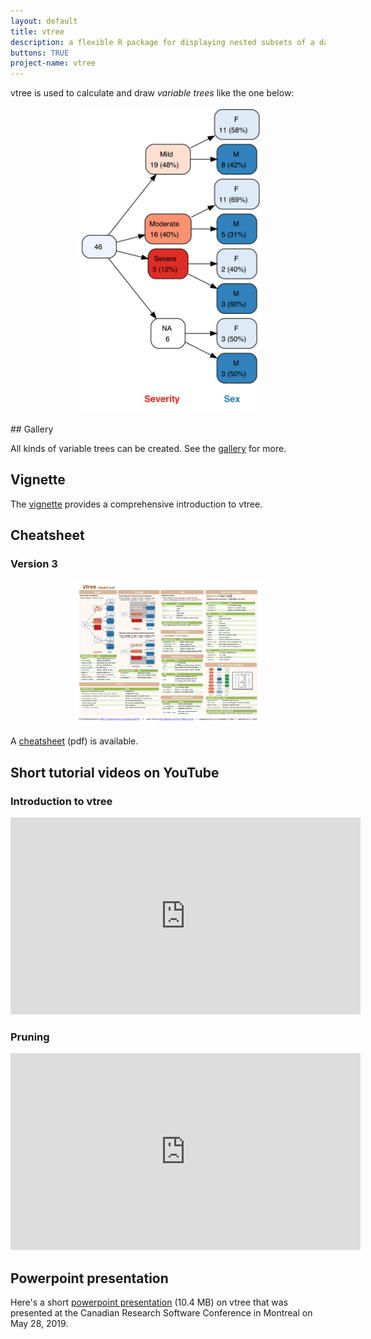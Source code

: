 ```yaml
---
layout: default
title: vtree
description: a flexible R package for displaying nested subsets of a data frame
buttons: TRUE
project-name: vtree
---
```


vtree is used to calculate and draw *variable trees* like the one below:

<p style="text-align:center;"><img src="images/v1.png" width="300"></p>
## Gallery

All kinds of variable trees can be created. See the [gallery](gallery.html) for more.

## Vignette

The <a href="https://cran.r-project.org/web/packages/vtree/vignettes/vtree.html">vignette</a> provides a comprehensive introduction to vtree.

## Cheatsheet

### Version 3

<a href="https://github.com/rstudio/cheatsheets/raw/master/vtree.pdf"><p style="text-align:center;"><img src="images/vtreeCheatsheet3.0.0thumbnail.png" width="300"></p></a>

A <a href="https://github.com/rstudio/cheatsheets/raw/master/vtree.pdf">cheatsheet</a> (pdf) is available.

## Short tutorial videos on YouTube

### Introduction to vtree
<iframe width="560" height="315" src="https://www.youtube.com/embed/okcjcXpAOt4" frameborder="0" allow="accelerometer; autoplay; encrypted-media; gyroscope; picture-in-picture" allowfullscreen></iframe>

### Pruning
<iframe width="560" height="315" src="https://www.youtube.com/embed/iwa5yVG_AIA" frameborder="0" allow="accelerometer; autoplay; encrypted-media; gyroscope; picture-in-picture" allowfullscreen></iframe>

## Powerpoint presentation

Here's a short [powerpoint presentation](https://nbarrowman.github.io/vtree%20-%20An%20R%20Package%20for%20Calculating%20and%20Drawing%20Variable%20Trees.pptx) (10.4 MB) on vtree that was presented at the Canadian Research Software Conference in Montreal on May 28, 2019.

